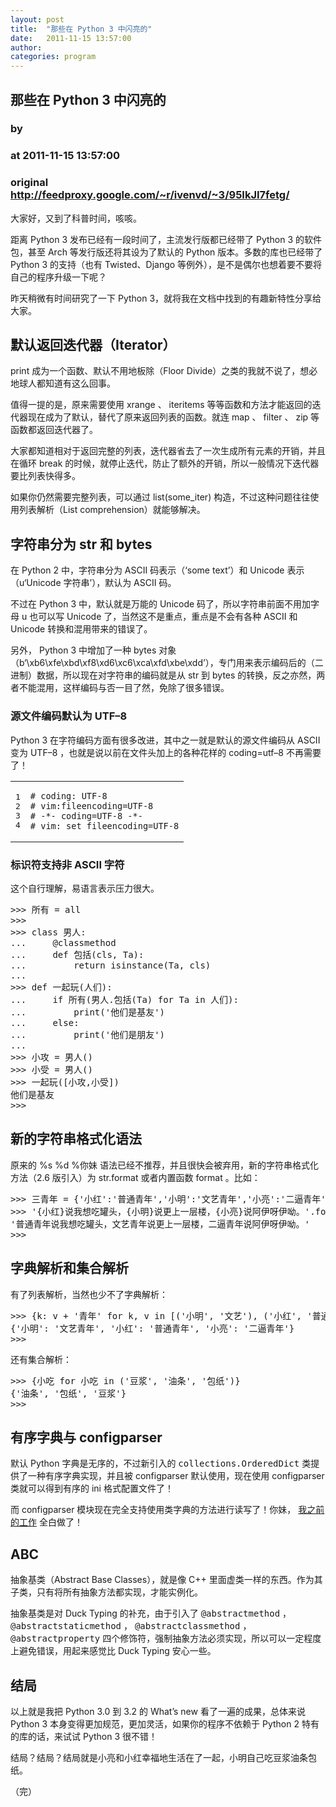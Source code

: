 ```yaml
---
layout: post
title:  "那些在 Python 3 中闪亮的"
date:   2011-11-15 13:57:00
author: 
categories: program
---
```


## 那些在 Python 3 中闪亮的
### by 
### at 2011-11-15 13:57:00
### original <http://feedproxy.google.com/~r/ivenvd/~3/95IkJI7fetg/>

<p>大家好，又到了科普时间，咳咳。</p>
<p>距离 Python 3 发布已经有一段时间了，主流发行版都已经带了 Python 3 的软件包，甚至 Arch 等发行版还将其设为了默认的 Python 版本。多数的库也已经带了 Python 3 的支持（也有 Twisted、Django 等例外），是不是偶尔也想着要不要将自己的程序升级一下呢？</p>

<p>昨天稍微有时间研究了一下 Python 3，就将我在文档中找到的有趣新特性分享给大家。</p>
<div>
<h2>默认返回迭代器（Iterator）</h2>
<p>print 成为一个函数、默认不用地板除（Floor Divide）之类的我就不说了，想必地球人都知道有这么回事。</p>
<p>值得一提的是，原来需要使用 xrange 、 iteritems 等等函数和方法才能返回的迭代器现在成为了默认，替代了原来返回列表的函数。就连 map 、 filter 、 zip 等函数都返回迭代器了。</p>
<p>大家都知道相对于返回完整的列表，迭代器省去了一次生成所有元素的开销，并且在循环 break 的时候，就停止迭代，防止了额外的开销，所以一般情况下迭代器要比列表快得多。</p>
<p>如果你仍然需要完整列表，可以通过 list(some_iter) 构造，不过这种问题往往使用列表解析（List comprehension）就能够解决。</p>
</div>
<div>
<h2>字符串分为 str 和 bytes</h2>
<p>在 Python 2 中，字符串分为 ASCII 码表示（‘some text’）和 Unicode 表示（u‘Unicode 字符串’），默认为 ASCII 码。</p>
<p>不过在 Python 3 中，默认就是万能的 Unicode 码了，所以字符串前面不用加字母 u 也可以写 Unicode 了，当然这不是重点，重点是不会有各种 ASCII 和 Unicode 转换和混用带来的错误了。</p>
<p>另外， Python 3 中增加了一种 bytes 对象（b‘\xb6\xfe\xbd\xf8\xd6\xc6\xca\xfd\xbe\xdd’），专门用来表示编码后的（二进制）数据，所以现在对字符串的编码就是从 str 到 bytes 的转换，反之亦然，两者不能混用，这样编码与否一目了然，免除了很多错误。</p>
<div>
<h3>源文件编码默认为 UTF–8</h3>
<p>Python 3 在字符编码方面有很多改进，其中之一就是默认的源文件编码从 ASCII 变为 UTF–8 ，也就是说以前在文件头加上的各种花样的 coding=utf–8 不再需要了！</p>
<div><table><tr><td><pre><span>1</span>
<span>2</span>
<span>3</span>
<span>4</span>
</pre></td><td><pre><code><span><span># coding: UTF-8</span>
</span><span><span># vim:fileencoding=UTF-8</span>
</span><span><span># -*- coding=UTF-8 -*-</span>
</span><span><span># vim: set fileencoding=UTF-8</span>
</span></code></pre></td></tr></table></div></div>
<div>
<h3>标识符支持非 ASCII 字符</h3>
<p>这个自行理解，易语言表示压力很大。</p>
<pre>
&gt;&gt;&gt; 所有 = all
&gt;&gt;&gt;
&gt;&gt;&gt; class 男人:
...     @classmethod
...     def 包括(cls, Ta):
...         return isinstance(Ta, cls)
...
&gt;&gt;&gt; def 一起玩(人们):
...     if 所有(男人.包括(Ta) for Ta in 人们):
...         print(&#39;他们是基友&#39;)
...     else:
...         print(&#39;他们是朋友&#39;)
...
&gt;&gt;&gt; 小攻 = 男人()
&gt;&gt;&gt; 小受 = 男人()
&gt;&gt;&gt; 一起玩([小攻,小受])
他们是基友
&gt;&gt;&gt;
</pre>
</div>
</div>
<div>
<h2>新的字符串格式化语法</h2>
<p>原来的 %s %d %你妹 语法已经不推荐，并且很快会被弃用，新的字符串格式化方法（2.6 版引入）为 str.format 或者内置函数 format 。比如：</p>
<pre>
&gt;&gt;&gt; 三青年 = {&#39;小红&#39;:&#39;普通青年&#39;,&#39;小明&#39;:&#39;文艺青年&#39;,&#39;小亮&#39;:&#39;二逼青年&#39;}
&gt;&gt;&gt; &#39;{小红}说我想吃罐头，{小明}说更上一层楼，{小亮}说阿伊呀伊呦。&#39;.format(**三青年)
&#39;普通青年说我想吃罐头，文艺青年说更上一层楼，二逼青年说阿伊呀伊呦。&#39;
&gt;&gt;&gt;
</pre>
</div>
<div>
<h2>字典解析和集合解析</h2>
<p>有了列表解析，当然也少不了字典解析：</p>
<pre>
&gt;&gt;&gt; {k: v + &#39;青年&#39; for k, v in [(&#39;小明&#39;, &#39;文艺&#39;), (&#39;小红&#39;, &#39;普通&#39;), (&#39;小亮&#39;, &#39;二逼&#39;)]}
{&#39;小明&#39;: &#39;文艺青年&#39;, &#39;小红&#39;: &#39;普通青年&#39;, &#39;小亮&#39;: &#39;二逼青年&#39;}
&gt;&gt;&gt;
</pre>
<p>还有集合解析：</p>
<pre>
&gt;&gt;&gt; {小吃 for 小吃 in (&#39;豆浆&#39;, &#39;油条&#39;, &#39;包纸&#39;)}
{&#39;油条&#39;, &#39;包纸&#39;, &#39;豆浆&#39;}
&gt;&gt;&gt;
</pre>
</div>
<div>
<h2>有序字典与 configparser</h2>
<p>默认 Python 字典是无序的，不过新引入的 <tt>collections.OrderedDict</tt> 类提供了一种有序字典实现，并且被 configparser 默认使用，现在使用 configparser 类就可以得到有序的 ini 格式配置文件了！</p>
<p>而 configparser 模块现在完全支持使用类字典的方法进行读写了！你妹， <a href="http://www.kissuki.com/2010/05/python-ordered-dict/">我之前的工作</a> 全白做了！</p>
</div>
<div>
<h2>ABC</h2>
<p>抽象基类（Abstract Base Classes），就是像 C++ 里面虚类一样的东西。作为其子类，只有将所有抽象方法都实现，才能实例化。</p>
<p>抽象基类是对 Duck Typing 的补充，由于引入了 <tt>@abstractmethod</tt> ， <tt>@abstractstaticmethod</tt> ， <tt>@abstractclassmethod</tt> ， <tt>@abstractproperty</tt> 四个修饰符，强制抽象方法必须实现，所以可以一定程度上避免错误，用起来感觉比 Duck Typing 安心一些。</p>
</div>
<div>
<h2>结局</h2>
<p>以上就是我把 Python 3.0 到 3.2 的 What’s new 看了一遍的成果，总体来说 Python 3 本身变得更加规范，更加灵活，如果你的程序不依赖于 Python 2 特有的库的话，来试试 Python 3 很不错！</p>
<p>结局？结局？结局就是小亮和小红幸福地生活在了一起，小明自己吃豆浆油条包纸。</p>
<p>（完）</p>
</div><img src="http://feeds.feedburner.com/~r/ivenvd/~4/95IkJI7fetg" height="1" width="1">